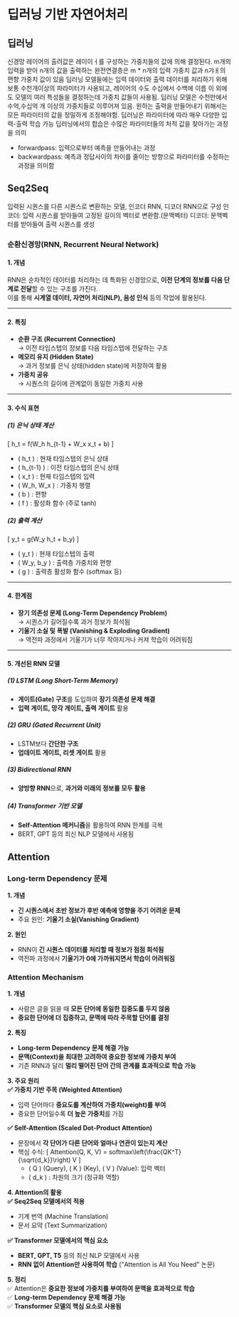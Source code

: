 # 딥러닝 기반 자연어처리
## 딥러닝
신경망 레이어의 출려값은 레이이ㅓ를 구성하는 가중치들의 값에 의해 결정된다.
m개의 입력을 받아 n개의 값을 출력하는 완전연결층은 m * n개의 입력 가중치 값과 n갸ㅐ의 편향 가중치 값이 있음
딥러닝 모델들에는 입력 데이터와 출력 데이터를 처리하기 위해 보통 수천개이상의 파라미터가 사용되고, 레이어의 수도 수십에서 수백에 이름
이 외에도 모델의 여러 특성들을 결정하는데 가중치 값들이 사용됨. 딥러닝 모델은 수천만에서 수억,수십억 개 이상의 가중치들로 이루어져 있음.
원하는 출력을 만들어내기 위해서는 모든 파라미터의 값을 정밀하게 조정해야함.
딥러닝은 파라미터에 따라 매우 다양한 입력-출력 학습 가능
딥러닝에서의 합습은 수많은 파라미터들의 처적 값을 찾아가는 과정을 의미

- forwardpass: 입력으로부터 예측을 만들어내는 과정
- backwardpass: 예측과 정답사이의 차이를 줄이는 방향으로 파라미터를 수정하는 과정을 의미함

## Seq2Seq
입력된 시퀀스를 다른 시퀀스로 변환하는 모델, 인코더 RNN, 디코더 RNN으로 구성
인코더: 입력 시퀀스를 받아들여 고정된 길이의 벡터로 변환함.(문맥벡터)
디코더: 문맥벡터를 받아들여 출력 시퀀스를 생성

### **순환신경망(RNN, Recurrent Neural Network)**

#### **1. 개념**
RNN은 순차적인 데이터를 처리하는 데 특화된 신경망으로, **이전 단계의 정보를 다음 단계로 전달**할 수 있는 구조를 가진다.  
이를 통해 **시계열 데이터, 자연어 처리(NLP), 음성 인식** 등의 작업에 활용된다.

---

#### **2. 특징**
- **순환 구조 (Recurrent Connection)**  
  → 이전 타임스텝의 정보를 다음 타임스텝에 전달하는 구조  
- **메모리 유지 (Hidden State)**  
  → 과거 정보를 은닉 상태(hidden state)에 저장하여 활용  
- **가중치 공유**  
  → 시퀀스의 길이에 관계없이 동일한 가중치 사용  

---

#### **3. 수식 표현**
##### **(1) 은닉 상태 계산**
\[
h_t = f(W_h h_{t-1} + W_x x_t + b)
\]
- \( h_t \) : 현재 타임스텝의 은닉 상태  
- \( h_{t-1} \) : 이전 타임스텝의 은닉 상태  
- \( x_t \) : 현재 타임스텝의 입력  
- \( W_h, W_x \) : 가중치 행렬  
- \( b \) : 편향  
- \( f \) : 활성화 함수 (주로 tanh)  

##### **(2) 출력 계산**
\[
y_t = g(W_y h_t + b_y)
\]
- \( y_t \) : 현재 타임스텝의 출력  
- \( W_y, b_y \) : 출력층 가중치와 편향  
- \( g \) : 출력층 활성화 함수 (softmax 등)  

---

#### **4. 한계점**
- **장기 의존성 문제 (Long-Term Dependency Problem)**  
  → 시퀀스가 길어질수록 과거 정보가 희석됨  
- **기울기 소실 및 폭발 (Vanishing & Exploding Gradient)**  
  → 역전파 과정에서 기울기가 너무 작아지거나 커져 학습이 어려워짐  

---

#### **5. 개선된 RNN 모델**
##### **(1) LSTM (Long Short-Term Memory)**
- **게이트(Gate) 구조**를 도입하여 **장기 의존성 문제 해결**  
- **입력 게이트, 망각 게이트, 출력 게이트** 활용  

##### **(2) GRU (Gated Recurrent Unit)**
- LSTM보다 **간단한 구조**  
- **업데이트 게이트, 리셋 게이트** 활용  

##### **(3) Bidirectional RNN**
- **양방향 RNN**으로, **과거와 미래의 정보를 모두 활용**  

##### **(4) Transformer 기반 모델**
- **Self-Attention 메커니즘**을 활용하여 RNN 한계를 극복  
- BERT, GPT 등의 최신 NLP 모델에서 사용됨  
 
## Attention
### **Long-term Dependency 문제**
**1. 개념**  
- **긴 시퀀스에서 초반 정보가 후반 예측에 영향을 주기 어려운 문제**  
- 주요 원인: **기울기 소실(Vanishing Gradient)**  

**2. 원인**  
- RNN이 **긴 시퀀스 데이터를 처리할 때 정보가 점점 희석됨**  
- 역전파 과정에서 **기울기가 0에 가까워지면서 학습이 어려워짐**  

### **Attention Mechanism**

**1. 개념**  
- 사람은 글을 읽을 때 **모든 단어에 동일한 집중도를 두지 않음**  
- **중요한 단어에 더 집중하고, 문맥에 따라 주목할 단어를 결정**  

**2. 특징**  
- **Long-term Dependency 문제 해결 가능**  
- **문맥(Context)을 최대한 고려하여 중요한 정보에 가중치 부여**  
- 기존 RNN과 달리 **멀리 떨어진 단어 간의 관계를 효과적으로 학습 가능**  

**3. 주요 원리**  
**✅ 가중치 기반 주목 (Weighted Attention)**
- 입력 단어마다 **중요도를 계산하여 가중치(weight)를 부여**  
- 중요한 단어일수록 **더 높은 가중치**를 가짐  

**✅ Self-Attention (Scaled Dot-Product Attention)**
- 문장에서 **각 단어가 다른 단어와 얼마나 연관이 있는지 계산**  
- 핵심 수식:
  \[
  Attention(Q, K, V) = softmax\left(\frac{QK^T}{\sqrt{d_k}}\right) V
  \]
  - \( Q \) (Query), \( K \) (Key), \( V \) (Value): 입력 벡터  
  - \( d_k \) : 차원의 크기 (정규화 역할)  

**4. Attention의 활용**  
**✅ Seq2Seq 모델에서의 적용**  
- 기계 번역 (Machine Translation)  
- 문서 요약 (Text Summarization)  

**✅ Transformer 모델에서의 핵심 요소**  
- **BERT, GPT, T5** 등의 최신 NLP 모델에서 사용  
- **RNN 없이 Attention만 사용하여 학습** ("Attention is All You Need" 논문)  

**5. 정리**  
✅ Attention은 **중요한 정보에 가중치를 부여하여 문맥을 효과적으로 학습**  
✅ **Long-term Dependency 문제 해결 가능**  
✅ **Transformer 모델의 핵심 요소로 사용됨**  

